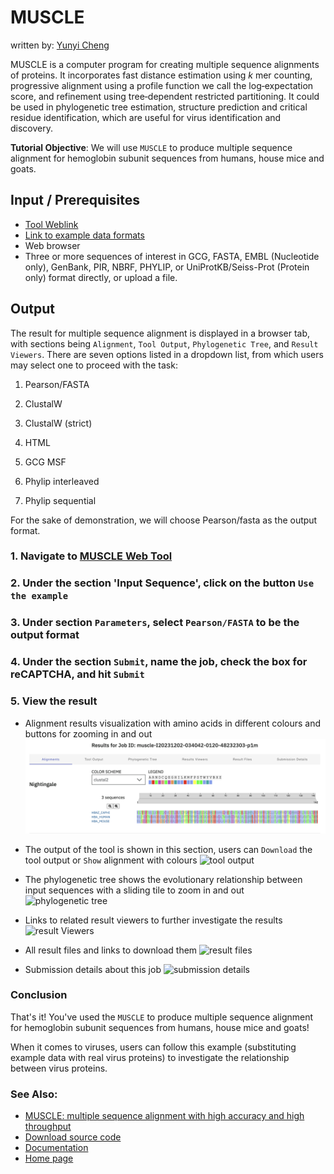 # MUSCLE
written by: [Yunyi Cheng](https://github.com/yunyicheng)

MUSCLE is a computer program for creating multiple sequence alignments of proteins. It incorporates fast distance estimation using *k* mer counting, progressive alignment using a profile function we call the log‐expectation score, and refinement using tree‐dependent restricted partitioning. It could be used in phylogenetic tree estimation, structure prediction and critical residue identification, which are useful for virus identification and discovery.

**Tutorial Objective**: We will use `MUSCLE` to produce multiple sequence alignment for hemoglobin subunit sequences from humans, house mice and goats.

## Input / Prerequisites

- [Tool Weblink](https://www.ebi.ac.uk/jdispatcher/msa/muscle)
- [Link to example data formats](https://www.ebi.ac.uk/jdispatcher/docs/formats/)
- Web browser
- Three or more sequences of interest in GCG, FASTA, EMBL (Nucleotide only), GenBank, PIR, NBRF, PHYLIP, or UniProtKB/Seiss-Prot (Protein only) format directly, or upload a file.

## Output

The result for multiple sequence alignment is displayed in a browser tab, with sections being `Alignment`, `Tool Output`, `Phylogenetic Tree`, and `Result Viewers`. There are seven options listed in a dropdown list, from which users may select one to proceed with the task:

1. Pearson/FASTA

2. ClustalW

3. ClustalW (strict)

4. HTML

5. GCG MSF

6. Phylip interleaved

7. Phylip sequential

For the sake of demonstration, we will choose Pearson/fasta as the output format.

### 1. Navigate to [MUSCLE Web Tool](https://www.ebi.ac.uk/jdispatcher/msa/muscle)

### 2. Under the section 'Input Sequence', click on the button `Use the example`

### 3. Under section `Parameters`, select `Pearson/FASTA` to be the output format

### 4. Under the section `Submit`, name the job, check the box for reCAPTCHA, and hit `Submit`

### 5. View the result

- Alignment results visualization with amino acids in different colours and buttons for zooming in and out
![alignment](img/muscle/example_alignment.png)


- The output of the tool is shown in this section, users can `Download` the tool output or `Show` alignment with colours
![tool output](https://p.ipic.vip/32qsut.png)


- The phylogenetic tree shows the evolutionary relationship between input sequences with a sliding tile to zoom in and out
![phylogenetic tree](https://p.ipic.vip/pa8ea7.png)


- Links to related result viewers to further investigate the results
![result Viewers](https://p.ipic.vip/51swp4.png)


- All result files and links to download them
![result files](https://p.ipic.vip/joq6of.png)


- Submission details about this job
![submission details](https://p.ipic.vip/w2ruy3.png)


### Conclusion

That's it! You've used the `MUSCLE` to produce multiple sequence alignment for hemoglobin subunit sequences from humans, house mice and goats!

When it comes to viruses, users can follow this example (substituting example data with real virus proteins) to investigate the relationship between virus proteins.

### See Also:

- [MUSCLE: multiple sequence alignment with high accuracy and high throughput](https://academic.oup.com/nar/article/32/5/1792/2380623)
- [Download source code](https://github.com/rcedgar/muscle/releases/tag/5.1.0)
- [Documentation](https://drive5.com/muscle5/manual/)
- [Home page](https://drive5.com/muscle5/)
